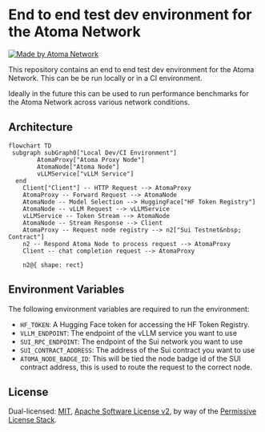 # End to end test dev environment for the Atoma Network


[![Made by Atoma Network](https://img.shields.io/badge/made%20by-Atoma%20Network-blue.svg?style=flat-square)](https://atoma.network)

This repository contains an end to end test dev environment for the Atoma Network. This can be be run locally or in a CI environment.

Ideally in the future this can be used to run performance benchmarks for the Atoma Network across various network conditions.


## Architecture

```mermaid
flowchart TD
 subgraph subGraph0["Local Dev/CI Environment"]
        AtomaProxy["Atoma Proxy Node"]
        AtomaNode["Atoma Node"]
        vLLMService["vLLM Service"]
  end
    Client["Client"] -- HTTP Request --> AtomaProxy
    AtomaProxy -- Forward Request --> AtomaNode
    AtomaNode -- Model Selection --> HuggingFace["HF Token Registry"]
    AtomaNode -- vLLM Request --> vLLMService
    vLLMService -- Token Stream --> AtomaNode
    AtomaNode -- Stream Response --> Client
    AtomaProxy -- Request node registry --> n2["Sui Testnet&nbsp; Contract"]
    n2 -- Respond Atoma Node to process request --> AtomaProxy
    Client -- chat completion request --> AtomaProxy

    n2@{ shape: rect}
```

## Environment Variables

The following environment variables are required to run the environment:

- `HF_TOKEN`: A Hugging Face token for accessing the HF Token Registry.
- `VLLM_ENDPOINT`: The endpoint of the vLLM service you want to use
- `SUI_RPC_ENDPOINT`: The endpoint of the Sui network you want to use
- `SUI_CONTRACT_ADDRESS`: The address of the Sui contract you want to use
- `ATOMA_NODE_BADGE_ID`: This will be tied the node badge id of the SUI contract address, this is used to route the request to the correct node.

## License

Dual-licensed: [MIT](./LICENSE-MIT), [Apache Software License v2](./LICENSE-APACHE), by way of the
[Permissive License Stack](https://protocol.ai/blog/announcing-the-permissive-license-stack/).
